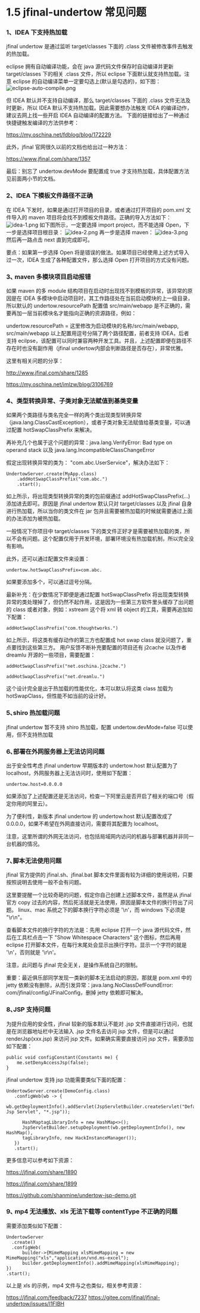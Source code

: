 # 1.5 jfinal-undertow 常见问题
### 1、IDEA 下支持热加载
jfinal undertow 是通过监听 target/classes 下面的 .class 文件被修改事件去触发的热加载。

eclipse 拥有自动编译功能，会在 java 源代码文件保存时自动编译并更新 target/classes 下的相关 .class 文件，所以 eclipse 下面默认就支持热加载。注意 eclipse 的自动编译菜单一定要勾选上(默认是勾选的)，如下图：
![eclipse-auto-compile.png](/jfinal-doc/1.5/1_20181216215841.png)

但 IDEA 默认并不支持自动编译，那么 target/classes 下面的 .class 文件无法及时更新，所以 IDEA 默认不支持热加载。因此需要想办法触发 IDEA 的编译动作，建议去网上找一些开启 IDEA 自动编译的配置方法。 下面的链接给出了一种通过快捷键触发编译的方法供参考：

https://my.oschina.net/fdblog/blog/172229

此外，jfinal 官网很久以前的文档也给出过一种方法：

https://www.jfinal.com/share/1357

最后：别忘了 undertow.devMode 要配置成 true 才支持热加载，具体配置方法见前面两小节的文档。



### 2、IDEA 下模板文件路径不正确
在 IDEA 下发时，如果是通过打开项目的目录，或者通过打开项目的 pom.xml 文件导入的 maven 项目将会找不到模板文件路径。正确的导入方法如下：
![idea-1.png](/jfinal-doc/1.5/1_20181216213502.png)
如下图所示，一定要选择 import project，而不能选择 Open，下一步是选择项目根目录：
![idea-2.png](/jfinal-doc/1.5/1_20181216213739.png)
再一步是选择 maven：
![idea-3.png](/jfinal-doc/1.5/1_20181216213906.png)
然后再一路点击 next 直到完成即可。

要点：如果第一步选择 Open 将是错误的做法。如果项目已经使用上述方式导入过一次，IDEA 生成了各种配置文件，那么选择 Open 打开项目的方式没有问题。



### 3､ maven 多模块项目启动报错
如果 maven 的多 module 结构项目在启动时出现找不到模板的异常，该异常的原因是在 IDEA 多模块中启动项目时，其工作路径处在当前启动模块的上一级目录，所以默认的 undertow.resourcePath 配置值 src/main/webapp 是不正确的，需要再加一层当前模块名才能指向正确的资源路径，例如：

undertow.resourcePath = 这里修改为启动模块的名称/src/main/webapp, src/main/webapp
以上配置用逗号分隔了两个路径配置，前者支持 IDEA，后者支持 ecilpse，该配置可以同时兼容两种开发工具。并且，上述配置即便在路径不存在时也没有副作用（jfinal undertow内部会判断路径是否存在），非常优雅。

这里有相关问题的分享：

http://www.jfinal.com/share/1285

https://my.oschina.net/imlzw/blog/3106769



### 4、类型转换异常、子类对象无法赋值到基类变量
如果两个类路径与类名完全一样的两个类出现类型转换异常（java.lang.ClassCastException），或者子类对象无法赋值给基类变量，可以通过配置 hotSwapClassPrefix 来解决。

再补充几个也属于这个问题的异常：java.lang.VerifyError: Bad type on operand stack 以及 java.lang.IncompatibleClassChangeError

假定出现转换异常的类为： "com.abc.UserService"，解决办法如下：
```
UndertowServer.create(MyApp.class)
    .addHotSwapClassPrefix("com.abc.")
    .start();
```
如上所示，将出现类型转换异常的类的包前缀通过 addHotSwapClassPrefix(...) 添加进去即可。原因是 jfinal undertow 默认只对 target/classes 以及 jfinal 自身进行热加载，所以当你的类文件在 jar 包并且需要被热加载的时候就需要通过上面的办法添加为被热加载。

一般情况下你项目中 target/classes 下的类文件正好才是需要被热加载的类，所以不会有问题。这个配置仅用于开发环境，部署环境没有热加载机制，所以完全没有影响。

此外，还可以通过配置文件来设置：
```
undertow.hotSwapClassPrefix=com.abc.
```
如果要添加多个，可以通过逗号分隔。

最新补充：在少数情况下即便是通过配置 hotSwapClassPrefix 将出现类型转换异常的类处理掉了，但仍然不起作用，这是因为一些第三方软件里头缓存了出问题的 class 或者对象，例如：xstream 这个将 xml 转 object 的工具，需要再追加如下配置：
```
addHotSwapClassPrefix("com.thoughtworks.")
```
如上所示，将这类有缓存动作的第三方也配置成 hot swap class 就没问题了，重点要找到这些第三方。
用户反馈不断补充要配置的项目还有 j2cache 以及作者 dreamlu 开源的一些项目，需要配置：
```
addHotSwapClassPrefix("net.oschina.j2cache.")
 
addHotSwapClassPrefix("net.dreamlu.")
```

这个设计完全是出于热加载的性能优化，本可以默认将这类 class 加载为 hotSwapClass，但性能不如当前的设计好。

   

### 5､shiro 热加载问题
jfinal undertow 暂不支持 shiro 热加载，配置 undertow.devMode=false 可以使用，但不支持热加载



### 6､部署在外网服务器上无法访问问题
出于安全性考虑 jfinal undertow 早期版本的 undertow.host 默认配置为了 localhost，外网服务器上无法访问时，使用如下配置：
```
undertow.host=0.0.0.0
```
如果添加了上述配置还是无法访问，检查一下阿里云是否开启了相关的端口号（假定你用的阿里云）。

为了便利性，新版本 jfinal undertow 的 undertow.host 默认配置改成了 0.0.0.0，如果不希望在外网直接访问，需要将其配置为 localhost。

注意，这里所谓的外网无法访问，也包括局域网内访问的机器与部署机器并非同一台机器的情况。



### 7､脚本无法使用问题
jfinal 官方提供的 jfinal.sh、jfinal.bat 脚本文件里面有较为详细的使用说明，只要按照说明去使用一般不会有问题。

这里要提醒一个比较奇葩的问题，假定你自己创建上述脚本文件，虽然是从 jfinal 官方 copy 过去的内容，然后死活就是无法使用，原因是脚本文件的换行符出了问题。 linux、mac 系统之下的脚本换行字符必须是 '\n'，而 windows 下必须是 "\r\n"。

查看脚本文件的换行字符的方法是：先用 eclipse 打开一个 java 源代码文件，然后在工具栏点击一下 "Show Whitespace Characters" 这个图标，然后再用 eclipse 打开脚本文件，在每行末尾处会显示出换行字符。显示一个字符的就是 '\n'，否则就是 '\r\n'。

注意，此问题与 jfinal 完全无关，是操作系统自己的限制。

重要：最近俱乐部同学发现一类新的脚本无法启动的原因，那就是 pom.xml 中的 jetty 依赖没有删除，从而引发异常：java.lang.NoClassDefFoundError: com/jfinal/config/JFinalConfig，删掉 jetty 依赖即可解决。



### 8､JSP 支持问题
为提升应用的安全性，jfinal 较新的版本默认不能对 .jsp 文件直接进行访问，也就是在浏览器地址栏中无法输入 .jsp 文件名去访问 jsp 文件，但是可以通过 renderJsp(xxx.jsp) 来访问 jsp 文件。如果确实需要直接访问 jsp 文件，需要添加如下配置：
```
public void configConstant(Constants me) {
    me.setDenyAccessJsp(false);
}
```
jfinal undertow 支持 jsp 功能需要类似下面的配置：
```
UndertowServer.create(DemoConfig.class)
   .configWeb(wb -> {
      wb.getDeploymentInfo().addServlet(JspServletBuilder.createServlet("Default Jsp Servlet", "*.jsp"));
 
      HashMaptagLibraryInfo = new HashMap<>();
      JspServletBuilder.setupDeployment(wb.getDeploymentInfo(), new HashMap(),
      tagLibraryInfo, new HackInstanceManager());
   })
   .start();
```
更多信息可以参考如下资源：

https://jfinal.com/share/1890

https://jfinal.com/share/1899

https://github.com/shanmine/undertow-jsp-demo.git



### 9､ mp4 无法播放、xls 无法下载等 contentType 不正确的问题
需要添加类似如下配置：
```
UndertowServer
  .create()
  .configWeb(
      builder->{MimeMapping xlsMimeMapping = new MimeMapping("xls","application/vnd.ms-excel");
      builder.getDeploymentInfo().addMimeMapping(xlsMimeMapping);
})
.start();
```
以上是 xls 的示例，mp4 文件与之也类似，相关参考资源：

https://jfinal.com/feedback/7237
https://gitee.com/jfinal/jfinal-undertow/issues/I1FIBH